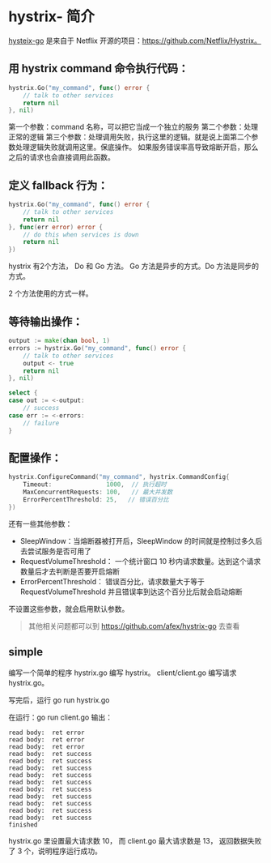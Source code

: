 # hystrix- 简介

[hysteix-go](https://github.com/afex/hystrix-go) 是来自于 Netflix 开源的项目：https://github.com/Netflix/Hystrix。

## 用 hystrix command 命令执行代码：

```go
hystrix.Go("my_command", func() error {
    // talk to other services
    return nil
}, nil)
```

第一个参数：command 名称，可以把它当成一个独立的服务
第二个参数：处理正常的逻辑
第三个参数：处理调用失败，执行这里的逻辑。就是说上面第二个参数处理逻辑失败就调用这里。保底操作。
          如果服务错误率高导致熔断开启，那么之后的请求也会直接调用此函数。

## 定义 fallback 行为：

```go
hystrix.Go("my_command", func() error {
    // talk to other services
    return nil
}, func(err error) error {
    // do this when services is down
    return nil
})
```
hystrix 有2个方法， Do 和 Go 方法。
Go 方法是异步的方式。Do 方法是同步的方式。

2 个方法使用的方式一样。

## 等待输出操作：

```go
output := make(chan bool, 1)
errors := hystrix.Go("my_command", func() error {
	// talk to other services
	output <- true
	return nil
}, nil)

select {
case out := <-output:
	// success
case err := <-errors:
	// failure
}
```

## 配置操作：

```go
hystrix.ConfigureCommand("my_command", hystrix.CommandConfig{
	Timeout:               1000,  // 执行超时
	MaxConcurrentRequests: 100,   // 最大并发数
	ErrorPercentThreshold: 25,   // 错误百分比
})
```

还有一些其他参数：
- SleepWindow：当熔断器被打开后，SleepWindow 的时间就是控制过多久后去尝试服务是否可用了
- RequestVolumeThreshold： 一个统计窗口 10 秒内请求数量。达到这个请求数量后才去判断是否要开启熔断
- ErrorPercentThreshold： 错误百分比，请求数量大于等于 RequestVolumeThreshold 并且错误率到达这个百分比后就会启动熔断

不设置这些参数，就会启用默认参数。


> 其他相关问题都可以到 https://github.com/afex/hystrix-go 去查看

## simple

编写一个简单的程序
hystrix.go 编写 hystrix。
client/client.go 编写请求 hystrix.go。

写完后，运行 go run hystrix.go

在运行：go run client.go
输出：
```shell
read body:  ret error
read body:  ret error
read body:  ret error
read body:  ret success
read body:  ret success
read body:  ret success
read body:  ret success
read body:  ret success
read body:  ret success
read body:  ret success
read body:  ret success
read body:  ret success
read body:  ret success
finished
```

hystrix.go 里设置最大请求数 10， 而 client.go 最大请求数是 13， 返回数据失败了 3 个，说明程序运行成功。
